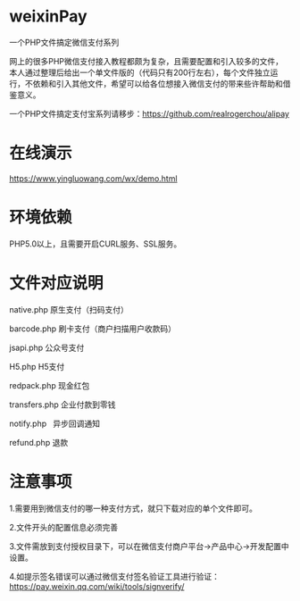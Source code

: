 # weixinPay
一个PHP文件搞定微信支付系列

网上的很多PHP微信支付接入教程都颇为复杂，且需要配置和引入较多的文件，本人通过整理后给出一个单文件版的（代码只有200行左右），每个文件独立运行，不依赖和引入其他文件，希望可以给各位想接入微信支付的带来些许帮助和借鉴意义。

一个PHP文件搞定支付宝系列请移步：https://github.com/realrogerchou/alipay

# 在线演示
https://www.yingluowang.com/wx/demo.html

# 环境依赖

PHP5.0以上，且需要开启CURL服务、SSL服务。

# 文件对应说明

native.php	  原生支付（扫码支付）

barcode.php	  刷卡支付（商户扫描用户收款码）

jsapi.php	   公众号支付

H5.php	   H5支付

redpack.php   现金红包

transfers.php 企业付款到零钱

notify.php    异步回调通知

refund.php 退款

# 注意事项

1.需要用到微信支付的哪一种支付方式，就只下载对应的单个文件即可。

2.文件开头的配置信息必须完善

3.文件需放到支付授权目录下，可以在微信支付商户平台->产品中心->开发配置中设置。

4.如提示签名错误可以通过微信支付签名验证工具进行验证：https://pay.weixin.qq.com/wiki/tools/signverify/


